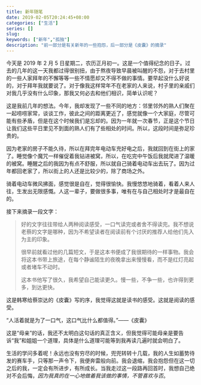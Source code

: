 ```yaml
---
title: 新年随笔
date: 2019-02-05T20:24:45+08:00
categories: ["生活"]
series: []
slug: 
keywords: ["新年","孤独"]
description: "前一部分是有关新年的一些抱怨，后一部分是《皮囊》的摘录"
---
```


今天是 2019 年 2 月 5 日星期二，农历正月初一。这是一个值得纪念的日子。过去的几年的这一天我都过得很别扭，由于熬夜导致早晨被叫醒的不怨，对于去村里的一些人家拜年的不懈等等一些不情愿却又不得不做的事情。要早起没什么好说的，对于拜年我就要说了。对于像我这样常年不在老家的人来说，村子里的亲戚们对我几乎没有什么印象，那我又何必去和他们相识，简单认识呢？

这是我前几年的想法。今年，我却发现了一些不同的地方：邻里邻外的熟人们聚在一起唠唠家常，谈谈工作，彼此之间的距离更近了，感觉就像一个大家庭，尽管可能有些矛盾，但是在这个时候我们是忘却的。因为一年就一次春节，正是这个节日让我们这些平日里见不到面的熟人们有了些相处的时间。所以，这段时间是弥足珍贵的。

因为老家的房子不能久待，所以在拜完年电动车充好电之后，我就回到在街上的家了。睡觉像个魔咒一样催促着我钻进被窝，所以，在吃完中午饭后我就爬进了温暖的被窝。睡醒之后的我因为有点不舒服，所以就自己骑着电动车出去玩了。因为过年都回老家了，所以街上的人还是比较少的，除了商场之外。

骑着电动车微风拂面，感觉很是自在，觉得很愉快。我慢悠悠地骑着，看着人来人往，生发出无限感慨。人这一辈子，要做很多事，唯有在与自己相处时才是最自在的。

接下来摘录一段文字：

> 好的文字往往带给人两种阅读感受，一口气读完或者舍不得读完。我不想说老蔡的文字是哪种，因为不希望读者在阅读前有个讨厌的推荐人给他们先入为主的印象。
>
> 很早前就看过他的几篇短文，于是这本书便成了我很期待的一样事物。我会将这本书带上旅途，在每个静谧陌生的夜晚拿出来慢慢看，而不是红灯亮起或者堵车不动时。
>
> 这本书他写了很久，我希望自己能读更久。慢一些，不争一些，也许得到更多，到达更快。

这是韩寒给蔡崇达的《皮囊》写的序，我觉得这就是读书的感受。这就是阅读的感受。

“人活着就是为了一口气，这口气比什么都值得。”——《皮囊》

这是“母亲”的话，我还不太明白这句话的真正含义，但我觉得可能母亲是要告诉“我”和姐姐一个道理，具体是什么道理可能等到我再读几遍时就会明白了。

生活的学问多着呢！永远也没有穷尽的时候，兜兜转转十几载，我的人生如蓄势待发的赛车手，只等那一声令下，我便奔雷般向前。我会退缩，我会抱怨但在这一切之后的我，一定会有所进步，有所成长。当我走过这一段路再回首时，我想自己绝对不会后悔，*因为我真的在一心地做着我该做的事情，不管喜欢与否*。